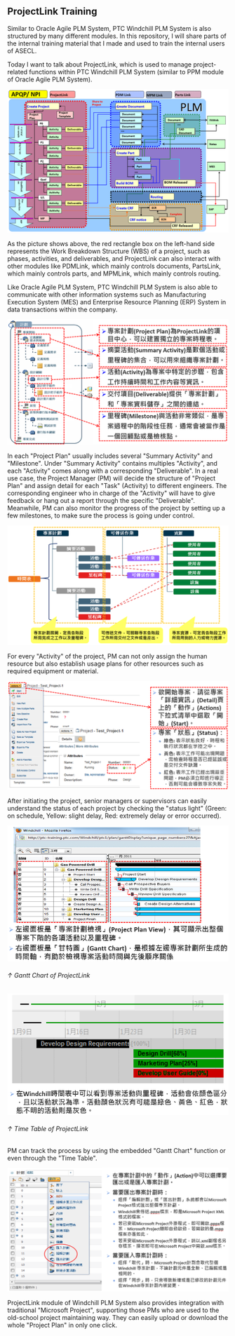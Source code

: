## ProjectLink Training

Similar to Oracle Agile PLM System, PTC Windchill PLM System is also structured by many different modules. In this repository, I will share 
parts of the internal training material that I made and used to train the internal users of ASECL.

Today I want to talk about ProjectLink, which is used to manage project-related functions within PTC Windchill PLM System 
(similar to PPM module of Oracle Agile PLM System).

![](https://github.com/Johnny9527/ASECL_2017-2019/blob/main/Pictures/WindchillPLMStructure.png)

As the picture shows above, the red rectangle box on the left-hand side represents the Work Breakdown Structure (WBS) of a project, such as 
phases, activities, and deliverables, and ProjectLink can also interact with other modules like PDMLink, which mainly controls documents, 
PartsLink, which mainly controls parts, and MPMLink, which mainly controls routing.

Like Oracle Agile PLM System, PTC Windchill PLM System is also able to communicate with other information systems such as Manufacturing 
Execution System (MES) and Enterprise Resource Planning (ERP) System in data transactions within the company.

![](https://github.com/Johnny9527/ASECL_2017-2019/blob/main/Pictures/ProjectStructureGraph.png)

In each "Project Plan" usually includes several "Summary Activity" and "Milestone". Under "Summary Activity" contains multiples "Activity",
and each "Activity" comes along with a corresponding "Deliverable". In a real use case,  the Project Manager (PM) will decide the structure 
of "Project Plan" and assign detail for each "Task" (Activity) to different engineers. The corresponding engineer who in charge of the "Activity" 
will have to give feedback or hang out a report through the specific "Deliverable". Meanwhile, PM can also monitor the progress of the project 
by setting up a few milestones, to make sure the process is going under control.

![](https://github.com/Johnny9527/ASECL_2017-2019/blob/main/Pictures/ResourceRelatedGraph.png)

For every "Activity" of the project, PM can not only assign the human resource but also establish usage plans for other resources such as 
required equipment or material.

![](https://github.com/Johnny9527/ASECL_2017-2019/blob/main/Pictures/ProjectInitiation.png)

After initiating the project, senior managers or supervisors can easily understand the status of each project by checking the "status light" 
(Green: on schedule, Yellow: slight delay, Red: extremely delay or error occurred).

![](https://github.com/Johnny9527/ASECL_2017-2019/blob/main/Pictures/GanttChart.png)

###### ↑ Gantt Chart of ProjectLink

![](https://github.com/Johnny9527/ASECL_2017-2019/blob/main/Pictures/TimeTable.png)

###### ↑ Time Table of ProjectLink

PM can track the process by using the embedded "Gantt Chart" function or even through the "Time Table".

![](https://github.com/Johnny9527/ASECL_2017-2019/blob/main/Pictures/MSProject.png)

ProjectLink module of Windchill PLM System also provides integration with traditional "Microsoft Project", supporting those PMs who are used to 
the old-school project maintaining way. They can easily upload or download the whole "Project Plan" in only one click.

